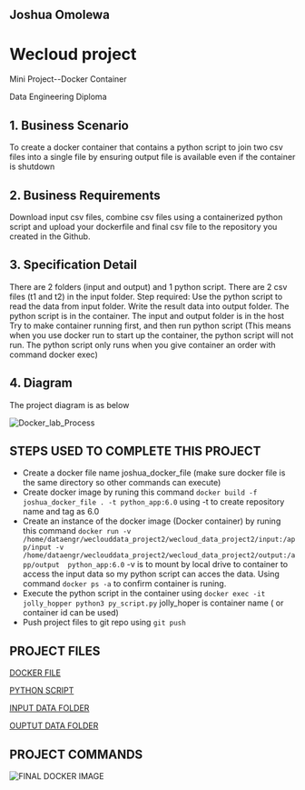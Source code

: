 ## Joshua Omolewa

# Wecloud project 
Mini Project--Docker Container

Data Engineering Diploma


## 1. Business Scenario
To create a docker container that contains a python script to join two csv files into a single file  by ensuring output file is available even if the container is shutdown

## 2. Business Requirements
Download input csv files, combine csv files using a containerized python script and upload your dockerfile and final csv file to the repository you created in the Github.


## 3. Specification Detail
There are 2 folders (input and output) and 1 python script. There are 2 csv files (t1 and t2) in the input folder.
Step required:
Use the python script to read the data from input folder.
Write the result data into output folder.
The python script is in the container.
The input and output folder is in the host
Try to make container running first, and then run python script (This means when you use docker run to start up the container, the python script will not run. The python script only runs when you give container an order with command docker exec)


## 4. Diagram
The project diagram is as below

![Docker_lab_Process](https://user-images.githubusercontent.com/91354866/190879226-92bbcaf7-e578-488b-ace0-1e7d2badd3e1.jpg)

## STEPS USED TO COMPLETE THIS PROJECT

* Create a docker file name joshua_docker_file (make sure docker file is the same directory so other commands can execute)
* Create docker image by runing this command `docker build -f joshua_docker_file . -t python_app:6.0`  using -t to create repository name and tag as 6.0
* Create an instance of the docker image (Docker container) by  runing this command `docker run -v /home/dataengr/weclouddata_project2/wecloud_data_project2/input:/app/input -v /home/dataengr/weclouddata_project2/wecloud_data_project2/output:/app/output  python_app:6.0` -v is to mount by local drive to container to access the input data so my python script can acces the data. Using command `docker ps -a` to confirm container is runing.
* Execute the python script in the container using `docker exec -it jolly_hopper python3 py_script.py` jolly_hoper is container name ( or container id can be used)
* Push project files  to git repo using `git push`

## PROJECT FILES

[DOCKER FILE](https://github.com/Joshua-omolewa/wecloud_data_project2/blob/main/joshua_docker_file)

[PYTHON SCRIPT](https://github.com/Joshua-omolewa/wecloud_data_project2/blob/main/py_script.py)

[INPUT DATA FOLDER](https://github.com/Joshua-omolewa/wecloud_data_project2/tree/main/input)

[OUPTUT DATA FOLDER](https://github.com/Joshua-omolewa/wecloud_data_project2/tree/main/output)

## PROJECT COMMANDS 

![FINAL DOCKER IMAGE](https://user-images.githubusercontent.com/91354866/190879134-e8977dd3-fcf9-4bc8-b37d-4a97084891e8.jpg)
